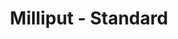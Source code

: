 ---
layout: product
title: "Milliput - Standard"
price: "700" 
desc: "Dvodelna epoksi masa"
img_path: "/assets/img/MIL_STD.webp"
brand: "N/A"
available: true
special_offer: false
new: false
soon: false
cat: "00"
subcat: "00"
subsubcat: "0N/A"
sifra: "MIL_STD"
popular: false
---